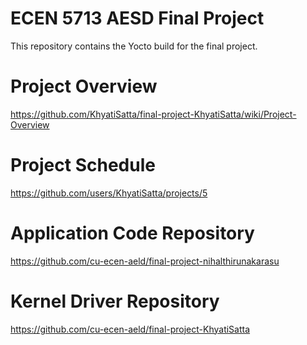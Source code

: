 # ECEN 5713 AESD Final Project

This repository contains the Yocto build for the final project.

# Project Overview
https://github.com/KhyatiSatta/final-project-KhyatiSatta/wiki/Project-Overview

# Project Schedule
https://github.com/users/KhyatiSatta/projects/5

# Application Code Repository
https://github.com/cu-ecen-aeld/final-project-nihalthirunakarasu

# Kernel Driver Repository
https://github.com/cu-ecen-aeld/final-project-KhyatiSatta

